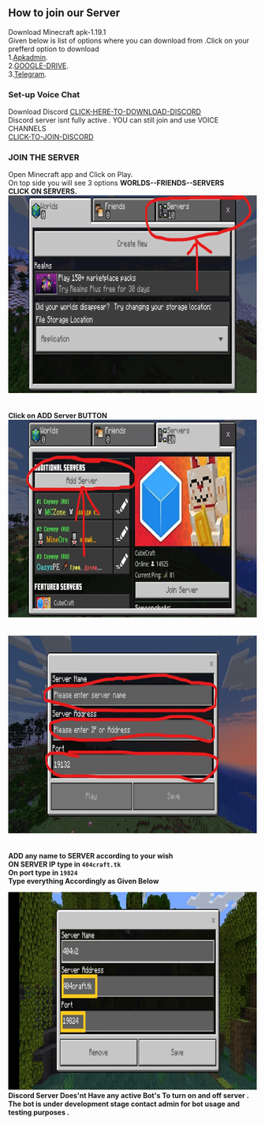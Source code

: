 ## How to join our Server
Download Minecraft apk-1.19.1 <br>
Given below is list of options where you can download from .Click on your prefferd option to download<br>
1.[Apkadmin](https://apkadmin.com/cb0b8yevox76/Minecraft_1.19.10.03___40_Full__41_.apk.html).<br>
2.[GOOGLE-DRIVE](https://drive.google.com/uc?id=1PxLG2YSI-SWUqbEYQLdj1WBHl43cMi0m&export=download).<br>
3.[Telegram](https://t.me/apks_404_gaming).<br>

### Set-up Voice Chat


Download Discord [CLICK-HERE-TO-DOWNLOAD-DISCORD](https://play.google.com/store/apps/details?id=com.discord) 
<br>
Discord server isnt fully active  . YOU can still join and use VOICE CHANNELS
<br>
[CLICK-TO-JOIN-DISCORD](https://discord.gg/JRvkgsKVfU)

### JOIN THE SERVER 
Open Minecraft app and Click on Play.
<br>
On top side you will see 3 options <b>WORLDS--FRIENDS--SERVERS<b> 
  <br>CLICK ON SERVERS.<br>
  <img width="800" height="400" alt="Your internet speed sucks" src="prt1.jpg">
  <br>
  <br>
  <br>
  <b>Click on ADD Server BUTTON</b>
    <img width="800" height="400" alt="Your internet speed sucks" src="prt2.jpg">
  <br>
  <br>
  <br>
    <img width="800" height="400" alt="Your internet speed sucks" src="prt3.jpg">
  <br>
  <br>
  <br>
  <b>ADD any name to SERVER according  to your wish
    <br>
    ON SERVER IP type in <code>404craft.tk</code>
    <br>
    On port type in <code>19824</code>
    <br>
    Type everything Accordingly as Given Below
    </b>
  <br>
    
  <img width="800" height="400" alt="Your internet speed sucks" src="server-img-v3.jpeg">
<br>
  Discord Server Does'nt Have any active Bot's To turn on and off server . The bot is under development stage contact admin for bot usage and testing purposes . 



